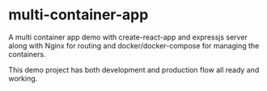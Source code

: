 # multi-container-app

A multi container app demo with create-react-app and expressjs server along with Nginx for routing and docker/docker-compose for managing the containers.

This demo project has both development and production flow all ready and working.